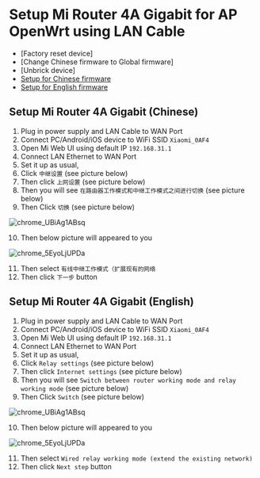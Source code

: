 # Setup Mi Router 4A Gigabit for AP OpenWrt using LAN Cable
- [Factory reset device]
- [Change Chinese firmware to Global firmware]
- [Unbrick device]
- [Setup for Chinese firmware](https://github.com/helmiau/openwrt-config/blob/main/others/mi-router-4a-gigabit.md#setup-mi-router-4a-gigabit-chinese)
- [Setup for English firmware](https://github.com/helmiau/openwrt-config/blob/main/others/mi-router-4a-gigabit.md#setup-mi-router-4a-gigabit-english)

## Setup Mi Router 4A Gigabit (Chinese)
1. Plug in power supply and LAN Cable to WAN Port
2. Connect PC/Android/iOS device to WiFi SSID ```Xiaomi_0AF4``` 
3. Open Mi Web UI using default IP ```192.168.31.1```
4. Connect LAN Ethernet to WAN Port
5. Set it up as usual,
6. Click ```中继设置``` (see picture below)
7. Then click ```上网设置``` (see picture below)
8. Then you will see ```在路由器工作模式和中继工作模式之间进行切换``` (see picture below)
9. Then Click ```切换``` (see picture below)

![chrome_UBiAg1ABsq](https://user-images.githubusercontent.com/20932301/112719155-00d09480-8f2a-11eb-9158-30dabddea0da.png)

10. Then below picture will appeared to you

![chrome_5EyoLjUPDa](https://user-images.githubusercontent.com/20932301/112719319-f9f65180-8f2a-11eb-86fa-41f9fffa7776.png)

11. Then select ```有线中继工作模式（扩展现有的网络```
12. Then click ```下一步``` button

## Setup Mi Router 4A Gigabit (English)
1. Plug in power supply and LAN Cable to WAN Port
2. Connect PC/Android/iOS device to WiFi SSID ```Xiaomi_0AF4``` 
3. Open Mi Web UI using default IP ```192.168.31.1```
4. Connect LAN Ethernet to WAN Port
5. Set it up as usual,
6. Click ```Relay settings``` (see picture below)
7. Then click ```Internet settings``` (see picture below)
8. Then you will see ```Switch between router working mode and relay working mode``` (see picture below)
9. Then Click ```Switch``` (see picture below)

![chrome_UBiAg1ABsq](https://user-images.githubusercontent.com/20932301/112719155-00d09480-8f2a-11eb-9158-30dabddea0da.png)

10. Then below picture will appeared to you

![chrome_5EyoLjUPDa](https://user-images.githubusercontent.com/20932301/112719319-f9f65180-8f2a-11eb-86fa-41f9fffa7776.png)

11. Then select ```Wired relay working mode (extend the existing network)```
12. Then click ```Next step``` button
